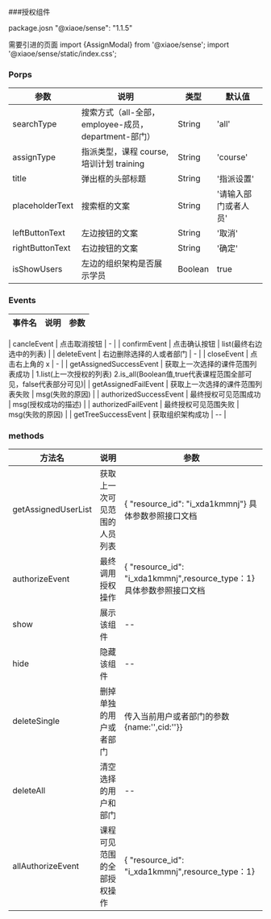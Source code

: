 
###授权组件

package.josn 
"@xiaoe/sense": "1.1.5"

需要引进的页面
import {AssignModal} from '@xiaoe/sense';
import '@xiaoe/sense/static/index.css';

### Porps

| 参数 | 说明 | 类型 | 默认值 |
|------|------|------|------|
| searchType | 搜索方式（all-全部，employee-成员，department-部门） | String | 'all' | 
| assignType | 指派类型，课程 course, 培训计划 training | String | 'course' |
| title | 弹出框的头部标题 | String | '指派设置' |
| placeholderText | 搜索框的文案 | String | '请输入部门或者人员' |
| leftButtonText | 左边按钮的文案 | String | '取消' |
| rightButtonText | 右边按钮的文案 | String | '确定' |
| isShowUsers | 左边的组织架构是否展示学员 | Boolean | true |

### Events

| 事件名 | 说明 | 参数 |
|------|------|------|

| cancleEvent | 点击取消按钮 | - |
| confirmEvent | 点击确认按钮 | list(最终右边选中的列表) |
| deleteEvent | 右边删除选择的人或者部门 | - |
| closeEvent | 点击右上角的 x | - |
| getAssignedSuccessEvent | 获取上一次选择的课件范围列表成功 | 1.list(上一次授权的列表) 2.is_all(Boolean值,true代表课程范围全部可见，false代表部分可见)|
| getAssignedFailEvent | 获取上一次选择的课件范围列表失败 | msg(失败的原因) |
| authorizedSuccessEvent | 最终授权可见范围成功 | msg(授权成功的描述) |
| authorizedFailEvent | 最终授权可见范围失败 | msg(失败的原因) |
| getTreeSuccessEvent | 获取组织架构成功 | -- |

### methods
| 方法名 | 说明 | 参数 |
|------|------|------|
| getAssignedUserList | 获取上一次可见范围的人员列表 | { "resource_id": "i_xda1kmmnj"} 具体参数参照接口文档 |
| authorizeEvent | 最终调用授权操作 | { "resource_id": "i_xda1kmmnj",resource_type：1}具体参数参照接口文档 |
| show | 展示该组件 | -- |
| hide | 隐藏该组件 | -- |
| deleteSingle | 删掉单独的用户或者部门 | 传入当前用户或者部门的参数{name:'',cid:''}} |
| deleteAll | 清空选择的用户和部门 | -- |   
| allAuthorizeEvent | 课程可见范围的全部授权操作 | { "resource_id": "i_xda1kmmnj",resource_type：1} | 